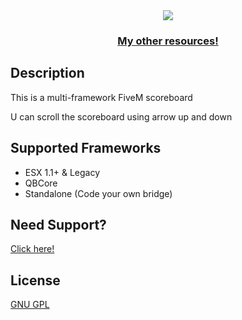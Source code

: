 <div align='center'><img src='https://i.imgur.com/2cpkTt9.png'/></div>
<div align='center'><h3><a href='https://k0ssek-scripts.tebex.io/'>My other resources!</a></h3></div>

## Description
   
<p>This is a multi-framework FiveM scoreboard</p>
<p>U can scroll the scoreboard using arrow up and down</p>

## Supported Frameworks

- ESX 1.1+ & Legacy
- QBCore
- Standalone (Code your own bridge)

## Need Support?

<a href='https://discord.gg/eZN5ycvPVs'>Click here!</a>

## License

[GNU GPL](https://choosealicense.com/licenses/gpl-3.0/)